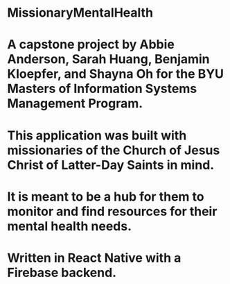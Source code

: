 # MissionaryMentalHealth

# A capstone project by Abbie Anderson, Sarah Huang, Benjamin Kloepfer, and Shayna Oh for the BYU Masters of Information Systems Management Program.

# This application was built with missionaries of the Church of Jesus Christ of Latter-Day Saints in mind. 
# It is meant to be a hub for them to monitor and find resources for their mental health needs. 

# Written in React Native with a Firebase backend. 
